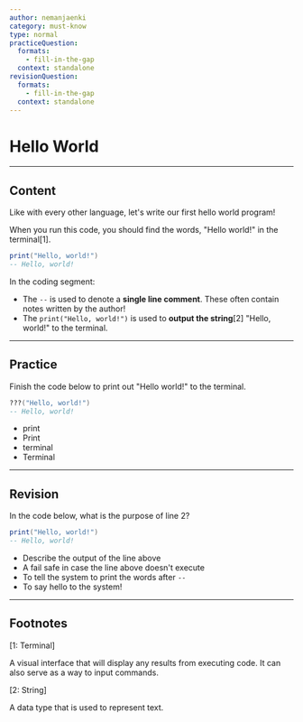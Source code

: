 ```yaml
---
author: nemanjaenki
category: must-know
type: normal
practiceQuestion:
  formats:
    - fill-in-the-gap
  context: standalone
revisionQuestion:
  formats:
    - fill-in-the-gap
  context: standalone
---
```


# Hello World

---
## Content

Like with every other language, let's write our first hello world program!

When you run this code, you should find the words, "Hello world!" in the terminal[1].

```lua
print("Hello, world!")
-- Hello, world!
```

In the coding segment:

- The `--` is used to denote a **single line comment**. These often contain notes written by the author!
- The `print("Hello, world!")` is used to **output the string**[2] "Hello, world!" to the terminal.


---

## Practice

Finish the code below to print out "Hello world!" to the terminal.

```lua
???("Hello, world!")
-- Hello, world!
```

- print
- Print
- terminal
- Terminal

---

## Revision

In the code below, what is the purpose of line 2?

```lua
print("Hello, world!")
-- Hello, world!
```

- Describe the output of the line above
- A fail safe in case the line above doesn't execute
- To tell the system to print the words after `--`
- To say hello to the system!

---

## Footnotes

[1: Terminal]

A visual interface that will display any results from executing code. It can also serve as a way to input commands.

[2: String]

A data type that is used to represent text.